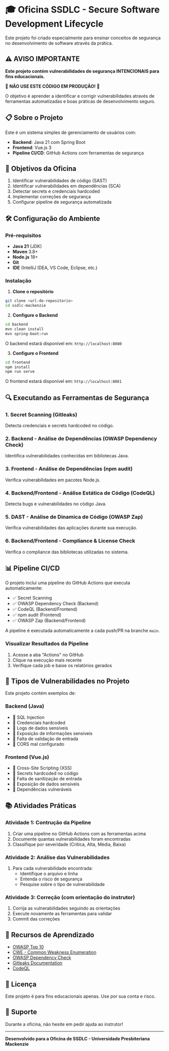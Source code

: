 # 🎓 Oficina SSDLC - Secure Software Development Lifecycle

Este projeto foi criado especialmente para ensinar conceitos de segurança no desenvolvimento de software através da prática.

## ⚠️ AVISO IMPORTANTE

**Este projeto contém vulnerabilidades de segurança INTENCIONAIS para fins educacionais.**

🚨 **NÃO USE ESTE CÓDIGO EM PRODUÇÃO!** 🚨

O objetivo é aprender a identificar e corrigir vulnerabilidades através de ferramentas automatizadas e boas práticas de desenvolvimento seguro.

## 📋 Sobre o Projeto

Este é um sistema simples de gerenciamento de usuários com:
- **Backend**: Java 21 com Spring Boot
- **Frontend**: Vue.js 3
- **Pipeline CI/CD**: GitHub Actions com ferramentas de segurança

## 🎯 Objetivos da Oficina

1. Identificar vulnerabilidades de código (SAST)
2. Identificar vulnerabilidades em dependências (SCA)
3. Detectar secrets e credenciais hardcoded
4. Implementar correções de segurança
5. Configurar pipeline de segurança automatizada

## 🛠️ Configuração do Ambiente

### Pré-requisitos

- **Java 21** (JDK)
- **Maven** 3.8+
- **Node.js** 18+
- **Git**
- **IDE** (IntelliJ IDEA, VS Code, Eclipse, etc.)

### Instalação

1. **Clone o repositório**
```bash
git clone <url-do-repositorio>
cd ssdlc-mackenzie
```

2. **Configure o Backend**
```bash
cd backend
mvn clean install
mvn spring-boot:run
```

O backend estará disponível em: `http://localhost:8080`

3. **Configure o Frontend**
```bash
cd frontend
npm install
npm run serve
```

O frontend estará disponível em: `http://localhost:8081`

## 🔍 Executando as Ferramentas de Segurança

### 1. Secret Scanning (Gitleaks)

Detecta credenciais e secrets hardcoded no código.


### 2. Backend - Análise de Dependências (OWASP Dependency Check)

Identifica vulnerabilidades conhecidas em bibliotecas Java.


### 3. Frontend - Análise de Dependências (npm audit)

Verifica vulnerabilidades em pacotes Node.js.

### 4. Backend/Frontend - Análise Estática de Código (CodeQL)

Detecta bugs e vulnerabilidades no código Java.


### 5. DAST - Análise de Dinamica de Código (OWASP Zap)

Verifica vulnerabilidades das aplicações durante sua execução.

### 6. Backend/Frontend - Compliance & License Check

Verifica o compliance das bibliotecas utilizadas no sistema.


## 📊 Pipeline CI/CD

O projeto inclui uma pipeline do GitHub Actions que executa automaticamente:

- ✅ Secret Scanning
- ✅ OWASP Dependency Check (Backend)
- ✅ CodeQL (Backend/Frontend)
- ✅ npm audit (Frontend)
- ✅ OWASP Zap (Backend/Frontend)

A pipeline é executada automaticamente a cada push/PR na branche `main`.

### Visualizar Resultados da Pipeline

1. Acesse a aba "Actions" no GitHub
2. Clique na execução mais recente
3. Verifique cada job e baixe os relatórios gerados

## 🐛 Tipos de Vulnerabilidades no Projeto

Este projeto contém exemplos de:

### Backend (Java)
- 🔴 SQL Injection
- 🔴 Credenciais hardcoded
- 🔴 Logs de dados sensíveis
- 🔴 Exposição de informações sensíveis
- 🔴 Falta de validação de entrada
- 🔴 CORS mal configurado

### Frontend (Vue.js)
- 🔴 Cross-Site Scripting (XSS)
- 🔴 Secrets hardcoded no código
- 🔴 Falta de sanitização de entrada
- 🔴 Exposição de dados sensíveis
- 🔴 Dependências vulneráveis

## 📚 Atividades Práticas

### Atividade 1: Contrução da Pipeline
1. Criar uma pipeline no GitHub Actions com as ferramentas acima
2. Documente quantas vulnerabilidades foram encontradas
3. Classifique por severidade (Crítica, Alta, Média, Baixa)

### Atividade 2: Análise das Vulnerabilidades
1. Para cada vulnerabilidade encontrada:
   - Identifique o arquivo e linha
   - Entenda o risco de segurança
   - Pesquise sobre o tipo de vulnerabilidade

### Atividade 3: Correção (com orientação do instrutor)
1. Corrija as vulnerabilidades seguindo as orientações
2. Execute novamente as ferramentas para validar
3. Commit das correções

## 📖 Recursos de Aprendizado

- [OWASP Top 10](https://owasp.org/www-project-top-ten/)
- [CWE - Common Weakness Enumeration](https://cwe.mitre.org/)
- [OWASP Dependency Check](https://owasp.org/www-project-dependency-check/)
- [Gitleaks Documentation](https://github.com/gitleaks/gitleaks)
- [CodeQL](https://codeql.github.com/docs/)

## 📝 Licença

Este projeto é para fins educacionais apenas. Use por sua conta e risco.

## 🙋 Suporte

Durante a oficina, não hesite em pedir ajuda ao instrutor!

---

**Desenvolvido para a Oficina de SSDLC - Universidade Presbiteriana Mackenzie**
